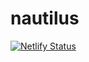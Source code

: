 # nautilus

[![Netlify Status](https://api.netlify.com/api/v1/badges/650450c9-fd20-42fa-9ba5-43493dcfcc91/deploy-status)](https://app.netlify.com/sites/kalish-nautilus/deploys)
